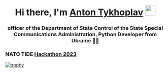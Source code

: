 <h1 align="center">Hi there, I'm <a href="https://www.linkedin.com/in/anton-tychoplav-849b66258/" target="_blank">Anton Tykhoplav</a> 
<img src="https://github.com/blackcater/blackcater/raw/main/images/Hi.gif" height="32"/></h1>
<h3 align="center">officer of the Department of State Control of the State Special Communications Administration, Python Developer from Ukraine 💙💛</h3>

<h3 align="left">NATO TIDE <a href="https://github.com/tidehackathon/team-ssscip-lab" target="_blank">Hackathon 2023</a> </h3>

  
[![trophy](https://github-profile-trophy.vercel.app/?username=mrotonik&theme=onedark&row=2&column=3)](https://github.com/ryo-ma/github-profile-trophy)

